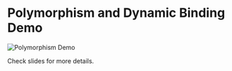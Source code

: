 # Polymorphism and Dynamic Binding Demo

![Polymorphism Demo](https://www.cs.wcupa.edu/schen/csc240/polymorphism.png)

Check slides for more details. 